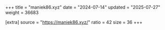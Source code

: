 +++
title = "maniek86.xyz"
date = "2024-07-14"
updated = "2025-07-27"
weight = 36683

[extra]
source = "https://maniek86.xyz/"
ratio = 42
size = 36
+++
